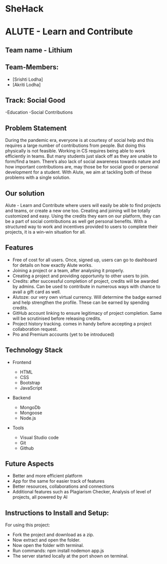 # SheHack

# ALUTE - Learn and Contribute

## Team name - Lithium

## Team-Members:

- [Srishti Lodha]
- [Akriti Lodha]

## Track: Social Good

-Education
-Social Contributions

## Problem Statement

During the pandemic era, everyone is at courtesy of social help and this requires a large number of contributions from people. 
But doing this physically is not feasible. Working in CS requires being able to work efficiently in teams. But many students just slack off as they are unable to form/find a team.
There’s also lack of social awareness towards nature and how important contributions are, may those be for social good or personal development for a student.
With Alute, we aim at tackling both of these problems with a single solution.   


## Our solution

Alute - Learn and Contribute where users will easily be able to find projects and teams, or create a new one too. Creating and joining will be totally customized and easy.
Using the credits they earn on our platform, they can be a part of social contributions as well get personal benefits.
With a structured way to work and incentives provided to users to complete their projects, it is a win-win situation for all.


## Features

* Free of cost for all users. Once, signed up, users can go to dashboard for details on how exactly Alute works.
* Joining a project or a team, after analysing it properly.
* Creating a project and providing opportunity to other users to join.
* Credits: after successful completion of project, credits will be awarded by admins. Can be used to contribute in numerous ways with chance to avail a gift card as well.
* Alutoze: our very own virtual currency. Will determine the badge earned and help strengthen the profile. These can be earned by spending credits.
* GitHub account linking to ensure legitimacy of project completion. Same will be scrutinised before releasing credits.
* Project history tracking. comes in handy before accepting a project collaboration request.
* Pro and Premium accounts (yet to be introduced)


## Technology Stack

- Frontend
  - HTML
  - CSS
  - Bootstrap
  - JavaScript
  
- Backend
  - MongoDb
  - Mongoose
  - Node.js

- Tools
  - Visual Studio code
  - Git
  - Github

## Future Aspects

* Better and more efficient platform
* App for the same for easier track of features
* Better resources, collaborations and connections
* Additional features such as Plagiarism Checker, Analysis of level of projects, all powered by AI 

## Instructions to Install and Setup:
For using this project:

- Fork the project and download as a zip.
- Now extract and open the folder.
- Now open the folder with terminal.
- Run commands: npm install nodemon app.js
- The server started locally at the port shown on terminal.
